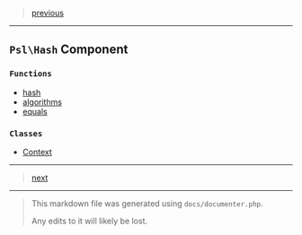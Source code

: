 > [previous](fun.md)

---

## `Psl\Hash` Component

### `Functions`

- [hash](./../../src/Psl/Hash/hash.php#L16)
- [algorithms](./../../src/Psl/Hash/algorithms.php#L16)
- [equals](./../../src/Psl/Hash/equals.php#L14)

### `Classes`

- [Context](./../../src/Psl/Hash/Context.php#L31)



---

> [next](html.md)

---

> This markdown file was generated using `docs/documenter.php`.
>
> Any edits to it will likely be lost.
